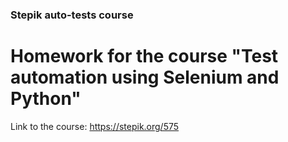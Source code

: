 ### Stepik auto-tests course

# Homework for the course "Test automation using Selenium and Python"

Link  to the course: https://stepik.org/575

